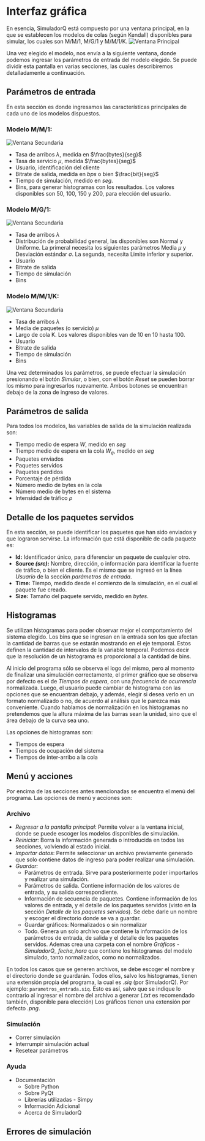 # Interfaz gráfica
En esencia, SimuladorQ está compuesto por una ventana principal, en la que se establecen los modelos de colas (según Kendall) disponibles para simular, los cuales son M/M/1, M/G/1 y M/M/1/K. 
![Ventana Principal](https://github.com/maxxxis182/trafico/blob/docs/principal.png?raw=true "Ventana Principal")

Una vez elegido el modelo, nos envía a la siguiente ventana, donde podemos ingresar los parámetros de entrada del modelo elegido. 
Se puede dividir esta pantalla en varias secciones, las cuales describiremos detalladamente a continuación. 

## Parámetros de entrada

En esta sección es donde ingresamos las características principales de cada uno de los modelos dispuestos. 

### Modelo M/M/1:
![Ventana Secundaria](https://github.com/maxxxis182/trafico/blob/docs/mm1.png?raw=true "Ventana Secundaria")
- Tasa de arribos $\lambda$, medida en $\frac{bytes}{seg}$
- Tasa de servicio $\mu$, medida $\frac{bytes}{seg}$
- Usuario, identificación del cliente
- Bitrate de salida, medida en $bps$ o bien $\frac{bit}{seg}$ 
- Tiempo de simulación, medido en $seg$. 
- Bins, para generar histogramas con los resultados. Los valores disponibles son 50, 100, 150 y 200, para elección del usuario.
	 
### Modelo M/G/1:
![Ventana Secundaria](https://github.com/maxxxis182/trafico/blob/docs/mg1.png?raw=true "Ventana Secundaria")
- Tasa de arribos $\lambda$
 - Distribución de probabilidad general, las disponibles son Normal y Uniforme. La primeral necesita los siguientes parámetros Media $\mu$ y Desviación estándar $\sigma$. La segunda, necesita Limite inferior y superior.
- Usuario
- Bitrate de salida
- Tiempo de simulación
- Bins
 	 
### Modelo M/M/1/K:

![Ventana Secundaria](https://github.com/maxxxis182/trafico/blob/docs/mm1k.png?raw=true "Ventana Secundaria")
- Tasa de arribos $\lambda$
- Media de paquetes (o servicio) $\mu$
- Largo de cola K. Los valores disponibles van de 10 en 10 hasta 100.
- Usuario
- Bitrate de salida
- Tiempo de simulación
- Bins
	 
Una vez determinados los parámetros, se puede efectuar la simulación presionando el botón *Simular*, o bien, con el botón *Reset* se pueden borrar los mismo para ingresarlos nuevamente. Ambos botones se encuentran debajo de la zona de ingreso de valores.

## Parámetros de salida
Para todos los modelos, las variables de salida de la simulación realizada son:

 - Tiempo medio de espera $W$, medido en $seg$
 - Tiempo medio de espera en la cola $W_{q}$, medido en $seg$
 - Paquetes enviados
 - Paquetes servidos
 - Paquetes perdidos
 - Porcentaje de pérdida
 - Número medio de bytes en la cola
 - Número medio de bytes en el sistema
 - Intensidad de tráfico $\rho$
 
## Detalle de los paquetes servidos
En esta sección, se puede identificar los paquetes que han sido enviados y que lograron servirse. La información que está disponible de cada paquete es:

 - **Id:** Identificador único, para diferenciar un paquete de cualquier otro.
 - **Source *(src)*:** Nombre, dirección, o información para identificar la fuente de tráfico, o bien el cliente. Es el mismo que se ingresó en la línea *Usuario* de la sección *parámetros de entrada*.
 - **Time:** Tiempo, medido desde el comienzo de la simulación, en el cual el paquete fue creado. 
 - **Size:** Tamaño del paquete servido, medido en $bytes$.
 
## Histogramas

Se utilizan histogramas para poder observar mejor el comportamiento del sistema elegido. Los bins que se ingresan en la entrada son los que afectan la cantidad de barras que se estarán mostrando en el eje temporal. Estos definen la cantidad de intervalos de la variable temporal. Podemos decir que la resolución de un histograma es proporcional a la cantidad de bins.

Al inicio del programa sólo se observa el logo del mismo, pero al momento de finalizar una simulación correctamente, el primer gráfico que se observa por defecto es el de *Tiempos de espera*, con una *frecuencia de ocurrencia* normalizada. Luego, el usuario puede cambiar de histograma con las opciones que se encuentran debajo, y además, elegir si desea verlo en un formato normalizado o no, de acuerdo al análisis que le parezca más conveniente. Cuando hablamos de normalización en los histogramas no pretendemos que la altura máxima de las barras sean la unidad, sino que el área debajo de la curva sea uno.

Las opciones de histogramas son:

 - Tiempos de espera
 - Tiempos de ocupación del sistema
 - Tiempos de ínter-arribo a la cola

## Menú y acciones
Por encima de las secciones antes mencionadas se encuentra el menú del programa. Las opciones de menú y acciones son:

### Archivo
- *Regresar a la pantalla principal*: Permite volver a la ventana inicial, donde se puede escoger los modelos disponibles de simulación.
- *Reiniciar*: Borra la información generada o introducida en todos las secciones, volviendo al estado inicial.
- *Importar datos*: Permite seleccionar un archivo previamente generado que solo contiene datos de ingreso para poder realizar una simulación.
- *Guardar:*
	- Parámetros de entrada. Sirve para posteriormente poder importarlos y realizar una simulación.
	- Parámetros de salida. Contiene información de los valores de entrada, y su salida correspondiente.
	-  Información de secuencia de paquetes. Contiene información de los valores de entrada, y el detalle de los paquetes servidos (visto en la sección *Detalle de los paquetes servidos*). Se debe darle un nombre y escoger el directorio donde se va a guardar.
	- Guardar gráficos: Normalizados o sin normalizar
	- Todo. Genera un solo archivo que contiene la información de los parámetros de entrada, de salida y el detalle de los paquetes servidos. Ademas crea una carpeta con el nombre *Gráficos - SimuladorQ_ fecha_hora* que contiene los histogramas del modelo simulado, tanto normalizados, como no normalizados.

En todos los casos que se generen archivos, se debe escoger el nombre y el directorio donde se guardarán. Todos ellos, salvo los histogramas, tienen una extensión propia del programa, la cual es *.siq* (por SimuladorQ). Por ejemplo: `parametros_entrada.siq`. Esto es así, salvo que se indique lo contrario al ingresar el nombre del archivo a generar (*.txt* es recomendado también, disponible para elección) Los gráficos tienen una extensión por defecto *.png*. 

### Simulación
- Correr simulación
- Interrumpir simulación actual
- Resetear parámetros
	 
### Ayuda
- Documentación
	- Sobre Python
	- Sobre PyQt
	- Librerías utilizadas
			 - Simpy
	 - Información Adicional
	 - Acerca de SimuladorQ

## Errores de simulación



<!--stackedit_data:
eyJoaXN0b3J5IjpbOTM0MzM2NTIwLDExMzEwNzQ5MTcsLTExND
g2MjgxOTcsMTEyOTk0NTE5MiwtMTYxOTk3MDY4XX0=
-->